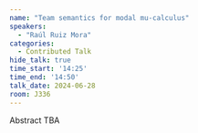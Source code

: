 ```yaml
---
name: "Team semantics for modal mu-calculus"
speakers:
  - "Raúl Ruiz Mora"
categories:
  - Contributed Talk
hide_talk: true
time_start: '14:25'
time_end: '14:50'
talk_date: 2024-06-28
room: J336
---
```


Abstract TBA
